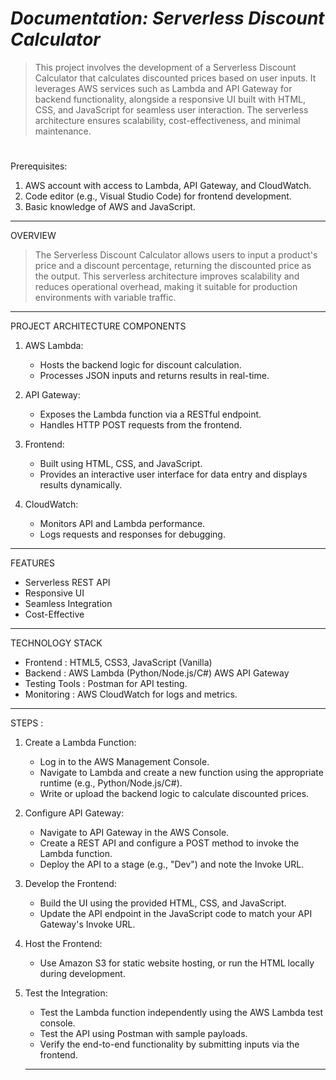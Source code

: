 # *Documentation: Serverless Discount Calculator*

>This project involves the development of a Serverless Discount Calculator that calculates discounted prices based on user inputs. It leverages AWS services such as Lambda and API Gateway for backend functionality, alongside a responsive UI built with HTML, CSS, and JavaScript for seamless user interaction. The serverless architecture ensures scalability, cost-effectiveness, and minimal maintenance.

#

Prerequisites:
 1. AWS account with access to Lambda, API Gateway, and CloudWatch.
 2. Code editor (e.g., Visual Studio Code) for frontend development.
 3. Basic knowledge of AWS and JavaScript.
    
---------------------------------------------------------------------------------------------------------------------------------------------
OVERVIEW
>The Serverless Discount Calculator allows users to input a product's price and a discount percentage, returning the discounted price as the output. This serverless architecture improves scalability and reduces operational overhead, making it suitable for production environments with variable traffic.

---------------------------------------------------------------------------------------------------------------------------------------------


PROJECT ARCHITECTURE COMPONENTS

1. AWS Lambda:
  
    + Hosts the backend logic for discount calculation.
    + Processes JSON inputs and returns results in real-time.

2. API Gateway:
    + Exposes the Lambda function via a RESTful endpoint.
    + Handles HTTP POST requests from the frontend.

3. Frontend:
    + Built using HTML, CSS, and JavaScript.
    + Provides an interactive user interface for data entry and displays results dynamically.

4. CloudWatch:
    + Monitors API and Lambda performance.
    + Logs requests and responses for debugging.
    
---------------------------------------------------------------------------------------------------------------------------------------------

FEATURES

  + Serverless REST API
  + Responsive UI
  + Seamless Integration
  + Cost-Effective

---------------------------------------------------------------------------------------------------------------------------------------------

TECHNOLOGY STACK

  + Frontend      : HTML5, CSS3, JavaScript (Vanilla)
  + Backend       : AWS Lambda (Python/Node.js/C#)
                    AWS API Gateway
  + Testing Tools : Postman for API testing.
  + Monitoring    : AWS CloudWatch for logs and metrics.
---------------------------------------------------------------------------------------------------------------------------------------------

STEPS :

1. Create a Lambda Function:

   + Log in to the AWS Management Console.
   + Navigate to Lambda and create a new function using the appropriate runtime (e.g., Python/Node.js/C#).
   +  Write or upload the backend logic to calculate discounted prices.
     
2. Configure API Gateway:

    + Navigate to API Gateway in the AWS Console.
    + Create a REST API and configure a POST method to invoke the Lambda function.
    + Deploy the API to a stage (e.g., "Dev") and note the Invoke URL.
    
3. Develop the Frontend:

    + Build the UI using the provided HTML, CSS, and JavaScript.
    + Update the API endpoint in the JavaScript code to match your API Gateway's Invoke URL.
    
4. Host the Frontend:

    + Use Amazon S3 for static website hosting, or run the HTML locally during development.
    
5. Test the Integration:

    + Test the Lambda function independently using the AWS Lambda test console.
    + Test the API using Postman with sample payloads.
    + Verify the end-to-end functionality by submitting inputs via the frontend.

    ---------------------------------------------------------------------------------------------------------------------------------------------


